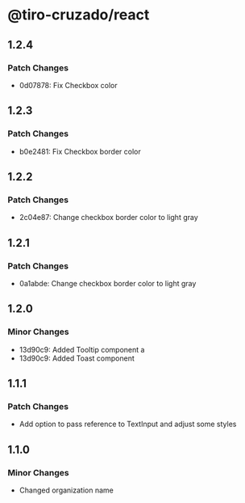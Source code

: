 # @tiro-cruzado/react

## 1.2.4

### Patch Changes

- 0d07878: Fix Checkbox color

## 1.2.3

### Patch Changes

- b0e2481: Fix Checkbox border color

## 1.2.2

### Patch Changes

- 2c04e87: Change checkbox border color to light gray

## 1.2.1

### Patch Changes

- 0a1abde: Change checkbox border color to light gray

## 1.2.0

### Minor Changes

- 13d90c9: Added Tooltip component a
- 13d90c9: Added Toast component

## 1.1.1

### Patch Changes

- Add option to pass reference to TextInput and adjust some styles

## 1.1.0

### Minor Changes

- Changed organization name
